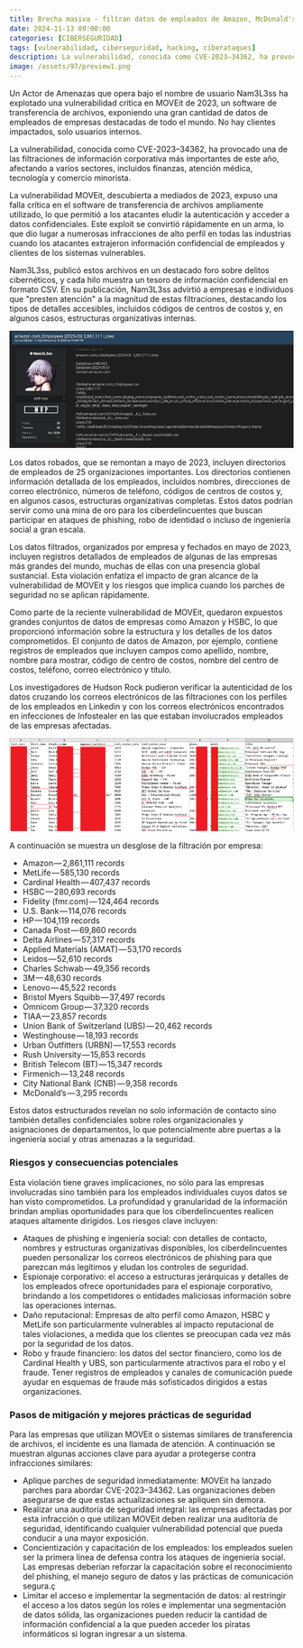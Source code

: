 ```yaml
---
title: Brecha masiva - filtran datos de empleados de Amazon, McDonald's, HSBC, HP y potencialmente otras 1.000 empresas
date: 2024-11-13 09:00:00 
categories: [CIBERSEGURIDAD]
tags: [vulnerabilidad, ciberseguridad, hacking, ciberataques]
description: La vulnerabilidad, conocida como CVE-2023–34362, ha provocado una de las filtraciones de información corporativa más importantes de este año
image: /assets/97/preview1.png
---
```

Un Actor de Amenazas que opera bajo el nombre de usuario Nam3L3ss ha explotado una vulnerabilidad crítica en MOVEit de 2023, un software de transferencia de archivos, exponiendo una gran cantidad de datos de empleados de empresas destacadas de todo el mundo. No hay clientes impactados, solo usuarios internos.

La vulnerabilidad, conocida como CVE-2023–34362, ha provocado una de las filtraciones de información corporativa más importantes de este año, afectando a varios sectores, incluidos finanzas, atención médica, tecnología y comercio minorista.

La vulnerabilidad MOVEit, descubierta a mediados de 2023, expuso una falla crítica en el software de transferencia de archivos ampliamente utilizado, lo que permitió a los atacantes eludir la autenticación y acceder a datos confidenciales. Este exploit se convirtió rápidamente en un arma, lo que dio lugar a numerosas infracciones de alto perfil en todas las industrias cuando los atacantes extrajeron información confidencial de empleados y clientes de los sistemas vulnerables.

Nam3L3ss, publicó estos archivos en un destacado foro sobre delitos cibernéticos, y cada hilo muestra un tesoro de información confidencial en formato CSV. En su publicación, Nam3L3ss advirtió a empresas e individuos que "presten atención" a la magnitud de estas filtraciones, destacando los tipos de detalles accesibles, incluidos códigos de centros de costos y, en algunos casos, estructuras organizativas internas.

![Imagen 00](/assets/97/097-01.png)

Los datos robados, que se remontan a mayo de 2023, incluyen directorios de empleados de 25 organizaciones importantes. Los directorios contienen información detallada de los empleados, incluidos nombres, direcciones de correo electrónico, números de teléfono, códigos de centros de costos y, en algunos casos, estructuras organizativas completas. Estos datos podrían servir como una mina de oro para los ciberdelincuentes que buscan participar en ataques de phishing, robo de identidad o incluso de ingeniería social a gran escala.

Los datos filtrados, organizados por empresa y fechados en mayo de 2023, incluyen registros detallados de empleados de algunas de las empresas más grandes del mundo, muchas de ellas con una presencia global sustancial. Esta violación enfatiza el impacto de gran alcance de la vulnerabilidad de MOVEit y los riesgos que implica cuando los parches de seguridad no se aplican rápidamente.

Como parte de la reciente vulnerabilidad de MOVEit, quedaron expuestos grandes conjuntos de datos de empresas como Amazon y HSBC, lo que proporcionó información sobre la estructura y los detalles de los datos comprometidos. El conjunto de datos de Amazon, por ejemplo, contiene registros de empleados que incluyen campos como apellido, nombre, nombre para mostrar, código de centro de costos, nombre del centro de costos, teléfono, correo electrónico y título.

Los investigadores de Hudson Rock pudieron verificar la autenticidad de los datos cruzando los correos electrónicos de las filtraciones con los perfiles de los empleados en Linkedin y con los correos electrónicos encontrados en infecciones de Infostealer en las que estaban involucrados empleados de las empresas afectadas.

![Imagen 00](/assets/97/097-02.png)

A continuación se muestra un desglose de la filtración por empresa:

- Amazon — 2,861,111 records
- MetLife — 585,130 records
- Cardinal Health — 407,437 records
- HSBC — 280,693 records
- Fidelity (fmr.com) — 124,464 records
- U.S. Bank — 114,076 records
- HP — 104,119 records
- Canada Post — 69,860 records
- Delta Airlines — 57,317 records
- Applied Materials (AMAT) — 53,170 records
- Leidos — 52,610 records
- Charles Schwab — 49,356 records
- 3M — 48,630 records
- Lenovo — 45,522 records
- Bristol Myers Squibb — 37,497 records
- Omnicom Group — 37,320 records
- TIAA — 23,857 records
- Union Bank of Switzerland (UBS) — 20,462 records
- Westinghouse — 18,193 records
- Urban Outfitters (URBN) — 17,553 records
- Rush University — 15,853 records
- British Telecom (BT) — 15,347 records
- Firmenich — 13,248 records
- City National Bank (CNB) — 9,358 records
- McDonald’s — 3,295 records

Estos datos estructurados revelan no solo información de contacto sino también detalles confidenciales sobre roles organizacionales y asignaciones de departamentos, lo que potencialmente abre puertas a la ingeniería social y otras amenazas a la seguridad.

### Riesgos y consecuencias potenciales

Esta violación tiene graves implicaciones, no sólo para las empresas involucradas sino también para los empleados individuales cuyos datos se han visto comprometidos. La profundidad y granularidad de la información brindan amplias oportunidades para que los ciberdelincuentes realicen ataques altamente dirigidos. Los riesgos clave incluyen:

- Ataques de phishing e ingeniería social: con detalles de contacto, nombres y estructuras organizativas disponibles, los ciberdelincuentes pueden personalizar los correos electrónicos de phishing para que parezcan más legítimos y eludan los controles de seguridad.
- Espionaje corporativo: el acceso a estructuras jerárquicas y detalles de los empleados ofrece oportunidades para el espionaje corporativo, brindando a los competidores o entidades maliciosas información sobre las operaciones internas.
- Daño reputacional: Empresas de alto perfil como Amazon, HSBC y MetLife son particularmente vulnerables al impacto reputacional de tales violaciones, a medida que los clientes se preocupan cada vez más por la seguridad de los datos.
- Robo y fraude financiero: los datos del sector financiero, como los de Cardinal Health y UBS, son particularmente atractivos para el robo y el fraude. Tener registros de empleados y canales de comunicación puede ayudar en esquemas de fraude más sofisticados dirigidos a estas organizaciones.

###  Pasos de mitigación y mejores prácticas de seguridad

Para las empresas que utilizan MOVEit o sistemas similares de transferencia de archivos, el incidente es una llamada de atención. A continuación se muestran algunas acciones clave para ayudar a protegerse contra infracciones similares:

- Aplique parches de seguridad inmediatamente: MOVEit ha lanzado parches para abordar CVE-2023–34362. Las organizaciones deben asegurarse de que estas actualizaciones se apliquen sin demora.
- Realizar una auditoría de seguridad integral: las empresas afectadas por esta infracción o que utilizan MOVEit deben realizar una auditoría de seguridad, identificando cualquier vulnerabilidad potencial que pueda conducir a una mayor exposición.
- Concientización y capacitación de los empleados: los empleados suelen ser la primera línea de defensa contra los ataques de ingeniería social. Las empresas deberían reforzar la capacitación sobre el reconocimiento del phishing, el manejo seguro de datos y las prácticas de comunicación segura.ç
- Limitar el acceso e implementar la segmentación de datos: al restringir el acceso a los datos según los roles e implementar una segmentación de datos sólida, las organizaciones pueden reducir la cantidad de información confidencial a la que pueden acceder los piratas informáticos si logran ingresar a un sistema.
